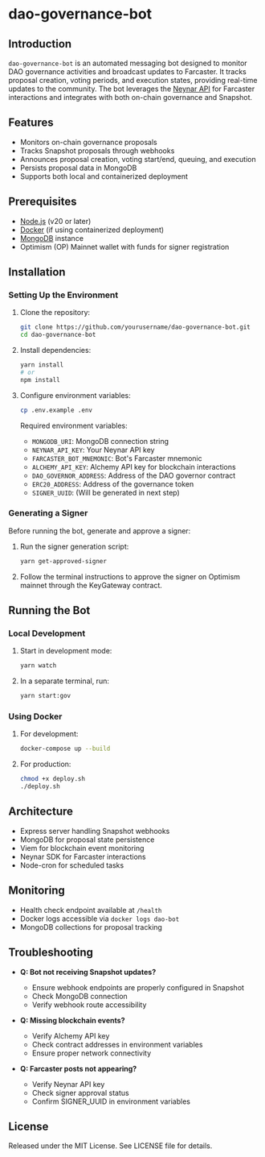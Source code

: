 # dao-governance-bot

## Introduction

`dao-governance-bot` is an automated messaging bot designed to monitor DAO governance activities and broadcast updates to Farcaster. It tracks proposal creation, voting periods, and execution states, providing real-time updates to the community. The bot leverages the [Neynar API](https://docs.neynar.com/) for Farcaster interactions and integrates with both on-chain governance and Snapshot.

## Features

- Monitors on-chain governance proposals
- Tracks Snapshot proposals through webhooks
- Announces proposal creation, voting start/end, queuing, and execution
- Persists proposal data in MongoDB
- Supports both local and containerized deployment

## Prerequisites

- [Node.js](https://nodejs.org/en/) (v20 or later)
- [Docker](https://www.docker.com/) (if using containerized deployment)
- [MongoDB](https://www.mongodb.com/) instance
- Optimism (OP) Mainnet wallet with funds for signer registration

## Installation

### Setting Up the Environment

1. Clone the repository:
   ```bash
   git clone https://github.com/yourusername/dao-governance-bot.git
   cd dao-governance-bot
   ```

2. Install dependencies:
   ```bash
   yarn install
   # or
   npm install
   ```

3. Configure environment variables:
   ```bash
   cp .env.example .env
   ```

   Required environment variables:
   - `MONGODB_URI`: MongoDB connection string
   - `NEYNAR_API_KEY`: Your Neynar API key
   - `FARCASTER_BOT_MNEMONIC`: Bot's Farcaster mnemonic
   - `ALCHEMY_API_KEY`: Alchemy API key for blockchain interactions
   - `DAO_GOVERNOR_ADDRESS`: Address of the DAO governor contract
   - `ERC20_ADDRESS`: Address of the governance token
   - `SIGNER_UUID`: (Will be generated in next step)

### Generating a Signer

Before running the bot, generate and approve a signer:

1. Run the signer generation script:
   ```bash
   yarn get-approved-signer
   ```

2. Follow the terminal instructions to approve the signer on Optimism mainnet through the KeyGateway contract.

## Running the Bot

### Local Development

1. Start in development mode:
   ```bash
   yarn watch
   ```

2. In a separate terminal, run:
   ```bash
   yarn start:gov
   ```

### Using Docker

1. For development:
   ```bash
   docker-compose up --build
   ```

2. For production:
   ```bash
   chmod +x deploy.sh
   ./deploy.sh
   ```

## Architecture

- Express server handling Snapshot webhooks
- MongoDB for proposal state persistence
- Viem for blockchain event monitoring
- Neynar SDK for Farcaster interactions
- Node-cron for scheduled tasks

## Monitoring

- Health check endpoint available at `/health`
- Docker logs accessible via `docker logs dao-bot`
- MongoDB collections for proposal tracking

## Troubleshooting

- **Q: Bot not receiving Snapshot updates?**
  - Ensure webhook endpoints are properly configured in Snapshot
  - Check MongoDB connection
  - Verify webhook route accessibility

- **Q: Missing blockchain events?**
  - Verify Alchemy API key
  - Check contract addresses in environment variables
  - Ensure proper network connectivity

- **Q: Farcaster posts not appearing?**
  - Verify Neynar API key
  - Check signer approval status
  - Confirm SIGNER_UUID in environment variables

## License

Released under the MIT License. See LICENSE file for details.
